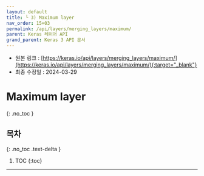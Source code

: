 ```yaml
---
layout: default
title: └ 3) Maximum layer
nav_order: 15+03
permalink: /api/layers/merging_layers/maximum/
parent: Keras 레이어 API
grand_parent: Keras 3 API 문서
---
```


* 원본 링크 : [https://keras.io/api/layers/merging_layers/maximum/](https://keras.io/api/layers/merging_layers/maximum/){:target="_blank"}
* 최종 수정일 : 2024-03-29

# Maximum layer
{: .no_toc }

## 목차
{: .no_toc .text-delta }

1. TOC
{:toc}

---
